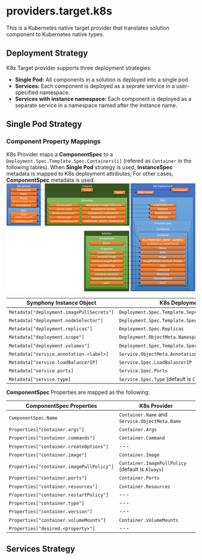 # providers.target.k8s
This is a Kubernetes native target provider that translates solution component to Kubernetes native types. 

## Deployment Strategy

K8s Target provider supports three deployment strategies:

* **Single Pod:** All components in a solution is deployed into a single pod.
* **Services:** Each component is deployed as a seprate service in a user-specified namespace.
* **Services with instance namespace:** Each component is deployed as a separate service in a namespace named after the instance name.

## Single Pod Strategy

### Component Property Mappings

K8s Provider maps a **ComponentSpec** to a ```Deployment.Spec.Template.Spec.Containers[i]``` (refered as ```Container``` in the following tables). When **Single Pod** strategy is used, **InstanceSpec** metadata is mapped to K8s deployment attributes; For other cases, **ComponentSpec** metadata is used.
![K8s Provider Single Pod Strategy](../images/k8s-provider-single-pod-strategy.png)

| Symphony Instance Object | K8s Deployment |
|--------|--------|
|```Metadata["deployment.imagePullSecrets"]```|```Deployment.Spec.Template.Sepc.ImagePullSecrets```|
|```Metadata["deployment.nodeSelector"]```|```Deployment.Spec.Template.Spec.NodeSelector```|
|```Metadata["deployment.replicas"]```|```Deployment.Spec.Replicas```|
|```Metadata["deployment.scope"]```|```Deployment.ObjectMeta.Namespace```|
|```Metadata["deployment.volumes"]```|```Deployment.Spec.Template.Spec.Volumes```|
|```Metadata["service.annotation.<label>]```|```Service.ObjectMeta.Annotations[<label>]```|
|```Metadata["service.loadBalancerIP]```|```Service.Spec.LoadBalancerIP```|
|```Metadata["service.ports]```|```Service.Spec.Ports```|
|```Metadata["service.type]```|```Service.Spec.Type``` (default is ```ClusterIP```)|

**ComponentSpec** Properties are mapped as the following:

| ComponentSpec Properties | K8s Provider |
|--------|--------|
|```ComponentSpec.Name```| ```Container.Name``` and ```Service.ObjectMeta.Name```|
|```Properties["container.args"]```|```Container.Args```|
|```Properties["container.commands"]```|```Container.Command```|
|```Properties["container.createOptions"]```|---|
|```Properties["container.image"]```|```Container.Image```|
|```Properties["container.imagePullPolicy"]```|```Container.ImagePullPolicy``` (default is ```Always```)|
|```Properties["container.ports"]```|```Container.Ports```|
|```Properties["container.resources"]```|```Container.Resources```|
|```Properties["container.restartPolicy"]```|---|
|```Properties["container.type"]```|---|
|```Properties["container.version"]```|---|
|```Properties["container.volumeMounts"]```|```Container.VolumeMounts```|
|```Properties["desired.<property>"]```|---|

## Services Strategy